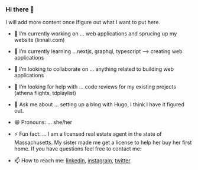 ### Hi there 👋

I will add more content once Ifigure out what I want to put here.


<!--
**linnal86/linnal86** is a ✨ _special_ ✨ repository because its `README.md` (this file) appears on your GitHub profile.


Here are some ideas to get you started:
-->

- 🔭 I’m currently working on ... web applications and sprucing up my website (linnali.com)
- 🌱 I’m currently learning ...nextjs, graphql, typescript --> creating web applications
- 👯 I’m looking to collaborate on ... anything related to building web applications
- 🤔 I’m looking for help with ... code reviews for my existing projects (athena flights, tdplaylist)
- 💬 Ask me about ... setting up a blog with Hugo, I think I have it figured out.
- 😄 Pronouns: ... she/her
- ⚡ Fun fact: ... I am a licensed real estate agent in the state of Massachusetts. My sister made me get a license to help her buy her first home. If you have questions feel free to contact me:

- 📫 How to reach me:  [linkedin](https://www.linkedin.com/in/linnal8686557b/), [instagram](https://www.instagram.com/linnal.86/), [twitter](https://twitter.com/linnal86)
